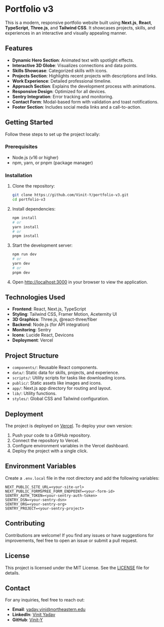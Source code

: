 # Portfolio v3

This is a modern, responsive portfolio website built using **Next.js**, **React**, **TypeScript**, **Three.js**, and **Tailwind CSS**. It showcases projects, skills, and experiences in an interactive and visually appealing manner.

## Features

- **Dynamic Hero Section**: Animated text with spotlight effects.
- **Interactive 3D Globe**: Visualizes connections and data points.
- **Skills Showcase**: Categorized skills with icons.
- **Projects Section**: Highlights recent projects with descriptions and links.
- **Work Experience**: Detailed professional timeline.
- **Approach Section**: Explains the development process with animations.
- **Responsive Design**: Optimized for all devices.
- **Sentry Integration**: Error tracking and monitoring.
- **Contact Form**: Modal-based form with validation and toast notifications.
- **Footer Section**: Includes social media links and a call-to-action.

## Getting Started

Follow these steps to set up the project locally:

### Prerequisites

- Node.js (v16 or higher)
- npm, yarn, or pnpm (package manager)

### Installation

1. Clone the repository:
   ```bash
   git clone https://github.com/Vinit-Y/portfolio-v3.git
   cd portfolio-v3
   ```

2. Install dependencies:
   ```bash
   npm install
   # or
   yarn install
   # or
   pnpm install
   ```

3. Start the development server:
   ```bash
   npm run dev
   # or
   yarn dev
   # or
   pnpm dev
   ```

4. Open [http://localhost:3000](http://localhost:3000) in your browser to view the application.

## Technologies Used

- **Frontend**: React, Next.js, TypeScript
- **Styling**: Tailwind CSS, Framer Motion, Aceternity UI
- **3D Graphics**: Three.js, @react-three/fiber
- **Backend**: Node.js (for API integration)
- **Monitoring**: Sentry
- **Icons**: Lucide React, Devicons
- **Deployment**: Vercel

## Project Structure

- `components/`: Reusable React components.
- `data/`: Static data for skills, projects, and experience.
- `scripts/`: Utility scripts for tasks like downloading icons.
- `public/`: Static assets like images and icons.
- `app/`: Next.js app directory for routing and layout.
- `lib/`: Utility functions.
- `styles/`: Global CSS and Tailwind configuration.

## Deployment

The project is deployed on [Vercel](https://vercel.com). To deploy your own version:

1. Push your code to a GitHub repository.
2. Connect the repository to Vercel.
3. Configure environment variables in the Vercel dashboard.
4. Deploy the project with a single click.

## Environment Variables

Create a `.env.local` file in the root directory and add the following variables:

```
NEXT_PUBLIC_SITE_URL=<your-site-url>
NEXT_PUBLIC_FORMSPREE_FORM_ENDPOINT=<your-form-id>
SENTRY_AUTH_TOKEN=<your-sentry-auth-token>
SENTRY_DSN=<your-sentry-dsn>
SENTRY_ORG=<your-sentry-org>
SENTRY_PROJECT=<your-sentry-project>
```

## Contributing

Contributions are welcome! If you find any issues or have suggestions for improvements, feel free to open an issue or submit a pull request.

## License

This project is licensed under the MIT License. See the [LICENSE](LICENSE) file for details.

## Contact

For any inquiries, feel free to reach out:

- **Email**: [yadav.vini@northeastern.edu](mailto:yadav.vini@northeastern.edu)
- **LinkedIn**: [Vinit Yadav](https://www.linkedin.com/in/Vinit-Y)
- **GitHub**: [Vinit-Y](https://github.com/Vinit-Y)

